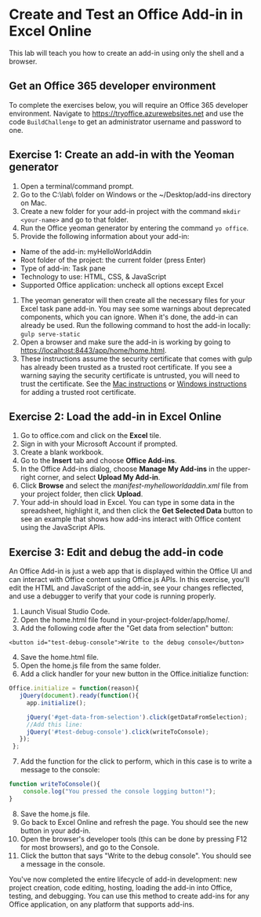 # Create and Test an Office Add-in in Excel Online
This lab will teach you how to create an add-in using only the shell and a browser. 

## Get an Office 365 developer environment
To complete the exercises below, you will require an Office 365 developer environment. Navigate to https://tryoffice.azurewebsites.net and use the code `BuildChallenge` to get an administrator username and password to one. 

## Exercise 1: Create an add-in with the Yeoman generator

1. Open a terminal/command prompt.
1. Go to the C:\lab\ folder on Windows or the ~/Desktop/add-ins directory on Mac.
1. Create a new folder for your add-in project with the command `mkdir <your-name>` and go to that folder.
1. Run the Office yeoman generator by entering the command `yo office`.
1. Provide the following information about your add-in:
  * Name of the add-in: myHelloWorldAddin
  * Root folder of the project: the current folder (press Enter)
  * Type of add-in: Task pane
  * Technology to use: HTML, CSS, & JavaScript
  * Supported Office application: uncheck all options except Excel
1. The yeoman generator will then create all the necessary files for your Excel task pane add-in. You may see some warnings about deprecated components, which you can ignore. When it's done, the add-in can already be used. Run the following command to host the add-in locally: `gulp serve-static`
1. Open a browser and make sure the add-in is working by going to <https://localhost:8443/app/home/home.html>.
1. These instructions assume the security certificate that comes with gulp has already been trusted as a trusted root certificate. If you see a warning saying the security certificate is untrusted, you will need to trust the certificate. See the [Mac instructions](https://github.com/OfficeDev/generator-office/blob/master/docs/trust-self-signed-cert.md) or [Windows instructions](https://technet.microsoft.com/en-us/library/cc754841.aspx#BKMK_addlocal) for adding a trusted root certificate.

## Exercise 2: Load the add-in in Excel Online

1. Go to office.com and click on the **Excel** tile.
2. Sign in with your Microsoft Account if prompted.
3. Create a blank workbook.
4. Go to the **Insert** tab and choose **Office Add-ins**.
5. In the Office Add-ins dialog, choose **Manage My Add-ins** in the upper-right corner, and select **Upload My Add-in**.
6. Click **Browse** and select the *manifest-myhelloworldaddin.xml* file from your project folder, then click **Upload**.
7. Your add-in should load in Excel. You can type in some data in the spreadsheet, highlight it, and then click the **Get Selected Data** button to see an example that shows how add-ins interact with Office content using the JavaScript APIs.

## Exercise 3: Edit and debug the add-in code

An Office Add-in is just a web app that is displayed within the Office UI and can interact with Office content using Office.js APIs. In this exercise, you'll edit the HTML and JavaScript of the add-in, see your changes reflected, and use a debugger to verify that your code is running properly.

1. Launch Visual Studio Code.
2. Open the home.html file found in your-project-folder/app/home/. 
3. Add the following code after the "Get data from selection" button:

 ```
 <button id="test-debug-console">Write to the debug console</button>
 ```
4. Save the home.html file.
5. Open the home.js file from the same folder.
6. Add a click handler for your new button in the Office.initialize function:

 ```javascript
 Office.initialize = function(reason){
    jQuery(document).ready(function(){
      app.initialize();

      jQuery('#get-data-from-selection').click(getDataFromSelection);
      //Add this line:
      jQuery('#test-debug-console').click(writeToConsole);
    });
  };
 ```
7. Add the function for the click to perform, which in this case is to write a message to the console:

 ```javascript
 function writeToConsole(){
     console.log("You pressed the console logging button!");
 }
 ```
8. Save the home.js file.
9. Go back to Excel Online and refresh the page. You should see the new button in your add-in.
10. Open the browser's developer tools (this can be done by pressing F12 for most browsers), and go to the Console.
11. Click the button that says "Write to the debug console". You should see a message in the console.
 

You've now completed the entire lifecycle of add-in development: new project creation, code editing, hosting, loading the add-in into Office, testing, and debugging. You can use this method to create add-ins for any Office application, on any platform that supports add-ins.
